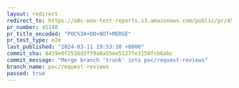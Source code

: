 ```yaml
---
layout: redirect
redirect_to: https://a8c-woo-test-reports.s3.amazonaws.com/public/pr/45148/e2e/index.html
pr_number: 45148
pr_title_encoded: "POC%3A+DO+NOT+MERGE"
pr_test_type: e2e
last_published: "2024-03-11 19:53:10 +0000"
commit_sha: 8419e0f2536d3ff9a8a55ee5127fe3158fcb6abc
commit_message: "Merge branch 'trunk' into poc/request-reviews"
branch_name: poc/request-reviews
passed: true
---
```

